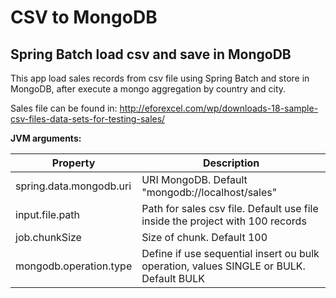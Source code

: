 # CSV to MongoDB

## Spring Batch load csv and save in MongoDB

This app load sales records from csv file using Spring Batch and store in MongoDB, 
after execute a mongo aggregation by country and city.

Sales file can be found in: http://eforexcel.com/wp/downloads-18-sample-csv-files-data-sets-for-testing-sales/


**JVM arguments:**

 Property               |  Description  |
|------------------------|---------------|
| spring.data.mongodb.uri| URI MongoDB. Default "mongodb://localhost/sales" |
| input.file.path        | Path for sales csv file. Default use file inside the project with 100 records |
| job.chunkSize          | Size of chunk. Default 100 |
| mongodb.operation.type | Define if use sequential insert ou bulk operation, values SINGLE or BULK. Default BULK |

